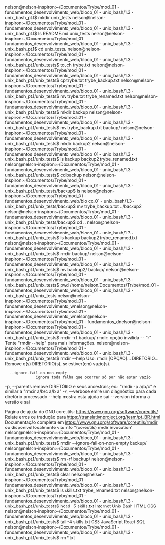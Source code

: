 nelson@nelson-inspiron:~/Documentos/Trybe/mod_01 - fundamentos_desenvolvimento_web/bloco_01 - unix_bash/1.3 - unix_bash_pt.1$ mkdir unix_tests
nelson@nelson-inspiron:~/Documentos/Trybe/mod_01 - fundamentos_desenvolvimento_web/bloco_01 - unix_bash/1.3 - unix_bash_pt.1$ ls
README.md  unix_tests
nelson@nelson-inspiron:~/Documentos/Trybe/mod_01 - fundamentos_desenvolvimento_web/bloco_01 - unix_bash/1.3 - unix_bash_pt.1$ cd unix_tests/
nelson@nelson-inspiron:~/Documentos/Trybe/mod_01 - fundamentos_desenvolvimento_web/bloco_01 - unix_bash/1.3 - unix_bash_pt.1/unix_tests$ touch trybe.txt
nelson@nelson-inspiron:~/Documentos/Trybe/mod_01 - fundamentos_desenvolvimento_web/bloco_01 - unix_bash/1.3 - unix_bash_pt.1/unix_tests$ cp trybe.txt trybe_backup.txt
nelson@nelson-inspiron:~/Documentos/Trybe/mod_01 - fundamentos_desenvolvimento_web/bloco_01 - unix_bash/1.3 - unix_bash_pt.1/unix_tests$ mv trybe.txt trybe_renamed.txt
nelson@nelson-inspiron:~/Documentos/Trybe/mod_01 - fundamentos_desenvolvimento_web/bloco_01 - unix_bash/1.3 - unix_bash_pt.1/unix_tests$ mkdir backup
nelson@nelson-inspiron:~/Documentos/Trybe/mod_01 - fundamentos_desenvolvimento_web/bloco_01 - unix_bash/1.3 - unix_bash_pt.1/unix_tests$ mv trybe_backup.txt backup/
nelson@nelson-inspiron:~/Documentos/Trybe/mod_01 - fundamentos_desenvolvimento_web/bloco_01 - unix_bash/1.3 - unix_bash_pt.1/unix_tests$ mkdir backup2
nelson@nelson-inspiron:~/Documentos/Trybe/mod_01 - fundamentos_desenvolvimento_web/bloco_01 - unix_bash/1.3 - unix_bash_pt.1/unix_tests$ ls
backup  backup2  trybe_renamed.txt
nelson@nelson-inspiron:~/Documentos/Trybe/mod_01 - fundamentos_desenvolvimento_web/bloco_01 - unix_bash/1.3 - unix_bash_pt.1/unix_tests$ cd backup
nelson@nelson-inspiron:~/Documentos/Trybe/mod_01 - fundamentos_desenvolvimento_web/bloco_01 - unix_bash/1.3 - unix_bash_pt.1/unix_tests/backup$ ls
nelson@nelson-inspiron:~/Documentos/Trybe/mod_01 - fundamentos_desenvolvimento_web/blo
co_01 - unix_bash/1.3 - unix_bash_pt.1/unix_tests/backup$ mv trybe_backup.txt ../backup2
nelson@nelson-inspiron:~/Documentos/Trybe/mod_01 - fundamentos_desenvolvimento_web/bloco_01 - unix_bash/1.3 - unix_bash_pt.1/unix_tests/backup$ cd ..
nelson@nelson-inspiron:~/Documentos/Trybe/mod_01 - fundamentos_desenvolvimento_web/bloco_01 - unix_bash/1.3 - unix_bash_pt.1/unix_tests$ ls
backup  backup2  trybe_renamed.txt
nelson@nelson-inspiron:~/Documentos/Trybe/mod_01 - fundamentos_desenvolvimento_web/bloco_01 - unix_bash/1.3 - unix_bash_pt.1/unix_tests$ rmdir backup/
nelson@nelson-inspiron:~/Documentos/Trybe/mod_01 - fundamentos_desenvolvimento_web/bloco_01 - unix_bash/1.3 - unix_bash_pt.1/unix_tests$ mv backup2/ backup/
nelson@nelson-inspiron:~/Documentos/Trybe/mod_01 - fundamentos_desenvolvimento_web/bloco_01 - unix_bash/1.3 - unix_bash_pt.1/unix_tests$ pwd
/home/nelson/Documentos/Trybe/mod_01 - fundamentos_desenvolvimento_web/bloco_01 - unix_bash/1.3 - unix_bash_pt.1/unix_tests
nelson@nelson-inspiron:~/Documentos/Trybe/mod_01 - fundamentos_desenvolvimento_wnelson@nelson-inspiron:~/Documentos/Trybe/mod_01 - fundamentos_desenvolvimento_wnelson@nelson-inspiron:~/Documentos/Trybe/mod_01 - fundamentos_dnelson@nelson-inspiron:~/Documentos/Trybe/mod_01 - fundamentos_desenvolvimento_web/bloco_01 - unix_bash/1.3 - unix_bash_pt.1/unix_tests$ rmdir -rf backup/ 
rmdir: opção inválida -- “r”
Tente "rmdir --help" para mais informações.
nelson@nelson-inspiron:~/Documentos/Trybe/mod_01 - fundamentos_desenvolvimento_web/bloco_01 - unix_bash/1.3 - unix_bash_pt.1/unix_tests$ rmdir --help
Uso: rmdir [OPÇÃO]... DIRETÓRIO...
Remove o(s) DIRETÓRIO(s), se estiver(em) vazio(s).

      --ignore-fail-on-non-empty
                  ignora toda falha que ocorrer só por não estar vazio
  -p, --parents   remove DIRETÓRIO e seus ancestrais; ex.: "rmdir -p a/b/c"
                     é similar a "rmdir a/b/c a/b a"
  -v, --verbose   emite um diagnóstico para cada diretório processado
      --help     mostra esta ajuda e sai
      --version  informa a versão e sai

Página de ajuda do GNU coreutils: <https://www.gnu.org/software/coreutils/>
Relate erros de tradução para <https://translationproject.org/team/pt_BR.html>
Documentação completa em <https://www.gnu.org/software/coreutils/rmdir>
ou disponível localmente via: info "(coreutils) rmdir invocation"
nelson@nelson-inspiron:~/Documentos/Trybe/mod_01 - fundamentos_desenvolvimento_web/bloco_01 - unix_bash/1.3 - unix_bash_pt.1/unix_tests$ rmdir --ignore-fail-on-non-empty backup/
nelson@nelson-inspiron:~/Documentos/Trybe/mod_01 - fundamentos_desenvolvimento_web/bloco_01 - unix_bash/1.3 - unix_bash_pt.1/unix_tests$ rm -rf backup/
nelson@nelson-inspiron:~/Documentos/Trybe/mod_01 - fundamentos_desenvolvimento_web/bloco_01 - unix_bash/1.3 - unix_bash_pt.1/unix_tests$ clear
nelson@nelson-inspiron:~/Documentos/Trybe/mod_01 - fundamentos_desenvolvimento_web/bloco_01 - unix_bash/1.3 - unix_bash_pt.1/unix_tests$ ls
skills.txt  trybe_renamed.txt
nelson@nelson-inspiron:~/Documentos/Trybe/mod_01 - fundamentos_desenvolvimento_web/bloco_01 - unix_bash/1.3 - unix_bash_pt.1/unix_tests$ head -5 skills.txt 
Internet
Unix
Bash
HTML
CSS
nelson@nelson-inspiron:~/Documentos/Trybe/mod_01 - fundamentos_desenvolvimento_web/bloco_01 - unix_bash/1.3 - unix_bash_pt.1/unix_tests$ tail -4 skills.txt 
CSS
JavaScript
React
SQL
nelson@nelson-inspiron:~/Documentos/Trybe/mod_01 - fundamentos_desenvolvimento_web/bloco_01 - unix_bash/1.3 - unix_bash_pt.1/unix_tests$ rm *.txt

